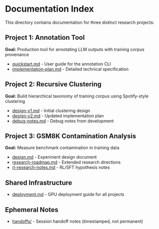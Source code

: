 # Documentation Index

This directory contains documentation for three distinct research projects:

## Project 1: Annotation Tool
**Goal:** Production tool for annotating LLM outputs with training corpus provenance

- [quickstart.md](annotation-tool/quickstart.md) - User guide for the annotation CLI
- [implementation-plan.md](annotation-tool/implementation-plan.md) - Detailed technical specification

## Project 2: Recursive Clustering
**Goal:** Build hierarchical taxonomy of training corpus using Spotify-style clustering

- [design-v1.md](clustering/design-v1.md) - Initial clustering design
- [design-v2.md](clustering/design-v2.md) - Updated implementation plan
- [debug-notes.md](clustering/debug-notes.md) - Debug notes from development

## Project 3: GSM8K Contamination Analysis
**Goal:** Measure benchmark contamination in training data

- [design.md](gsm8k-contamination/design.md) - Experiment design document
- [research-roadmap.md](gsm8k-contamination/research-roadmap.md) - Extended research directions
- [rl-research-notes.md](gsm8k-contamination/rl-research-notes.md) - RL/SFT hypothesis notes

## Shared Infrastructure

- [deployment.md](deployment.md) - GPU deployment guide for all projects

## Ephemeral Notes

- [handoffs/](handoffs/) - Session handoff notes (timestamped, not permanent)
